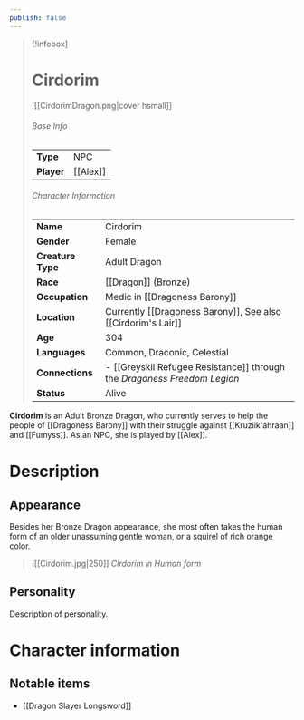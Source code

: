 ```yaml
---
publish: false
---
```


> [!infobox]  
> # Cirdorim
> ![[CirdorimDragon.png|cover hsmall]]  
> ###### Base Info
> | | |  
> |---|---|  
> | **Type** | NPC |
> | **Player** | [[Alex]] |
> ###### Character Information  
> | | |  
> |---|---|  
> | **Name** | Cirdorim |
> | **Gender** | Female | 
> | **Creature Type** | Adult Dragon |
> | **Race** | [[Dragon]] (Bronze) |  
> | **Occupation** | Medic in [[Dragoness Barony]] |  
> | **Location** | Currently [[Dragoness Barony]], See also [[Cirdorim's Lair]] |
> | **Age** | 304 |
> | **Languages** | Common, Draconic, Celestial |  
> | **Connections** | - [[Greyskil Refugee Resistance]] through the *Dragoness Freedom Legion* |
> | **Status** | Alive |

**Cirdorim** is an Adult Bronze Dragon, who currently serves to help the people of [[Dragoness Barony]] with their struggle against [[Kruziik'ahraan]] and [[Fumyss]]. As an NPC, she is played by [[Alex]].
# Description
## Appearance

Besides her Bronze Dragon appearance, she most often takes the human form of an older unassuming gentle woman, or a squirel of rich orange color.

> ![[Cirdorim.jpg|250]]
> *Cirdorim in Human form*
## Personality
Description of personality.
# Character information
## Notable items
- [[Dragon Slayer Longsword]]